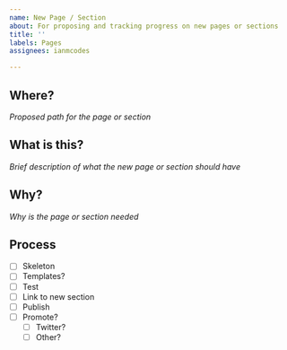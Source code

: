 ```yaml
---
name: New Page / Section
about: For proposing and tracking progress on new pages or sections
title: ''
labels: Pages
assignees: ianmcodes

---
```


## Where?
_Proposed path for the page or section_

## What is this?
_Brief description of what the new page or section should have_

## Why?
_Why is the page or section needed_

## Process
* [ ] Skeleton
* [ ] Templates?
* [ ] Test
* [ ] Link to new section
* [ ] Publish
* [ ] Promote?
	* [ ] Twitter?
	* [ ] Other?
